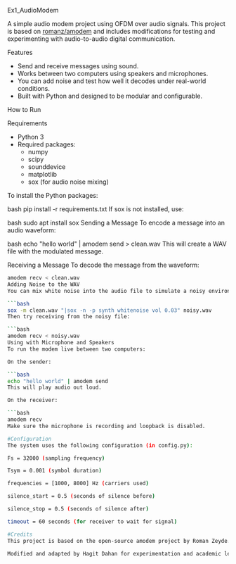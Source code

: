 Ex1_AudioModem

A simple audio modem project using OFDM over audio signals. This project is based on [romanz/amodem](https://github.com/romanz/amodem) and includes modifications for testing and experimenting with audio-to-audio digital communication.

Features

- Send and receive messages using sound.
- Works between two computers using speakers and microphones.
- You can add noise and test how well it decodes under real-world conditions.
- Built with Python and designed to be modular and configurable.

How to Run

Requirements

- Python 3
- Required packages:
  - numpy
  - scipy
  - sounddevice
  - matplotlib
  - sox (for audio noise mixing)

To install the Python packages:

bash
pip install -r requirements.txt
If sox is not installed, use:

bash
sudo apt install sox
Sending a Message
To encode a message into an audio waveform:

bash
echo "hello world" | amodem send > clean.wav
This will create a WAV file with the modulated message.

Receiving a Message
To decode the message from the waveform:

```bash
amodem recv < clean.wav
Adding Noise to the WAV
You can mix white noise into the audio file to simulate a noisy environment:

```bash
sox -m clean.wav "|sox -n -p synth whitenoise vol 0.03" noisy.wav
Then try receiving from the noisy file:

```bash
amodem recv < noisy.wav
Using with Microphone and Speakers
To run the modem live between two computers:

On the sender:

```bash
echo "hello world" | amodem send
This will play audio out loud.

On the receiver:

```bash
amodem recv
Make sure the microphone is recording and loopback is disabled.

#Configuration
The system uses the following configuration (in config.py):

Fs = 32000 (sampling frequency)

Tsym = 0.001 (symbol duration)

frequencies = [1000, 8000] Hz (carriers used)

silence_start = 0.5 (seconds of silence before)

silence_stop = 0.5 (seconds of silence after)

timeout = 60 seconds (for receiver to wait for signal)

#Credits
This project is based on the open-source amodem project by Roman Zeyde.

Modified and adapted by Hagit Dahan for experimentation and academic learning.
